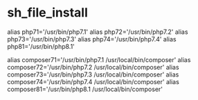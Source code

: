 # sh_file_install

alias php71='/usr/bin/php7.1'
alias php72='/usr/bin/php7.2'
alias php73='/usr/bin/php7.3'
alias php74='/usr/bin/php7.4'
alias php81='/usr/bin/php8.1'


alias composer71='/usr/bin/php7.1 /usr/local/bin/composer'
alias composer72='/usr/bin/php7.2 /usr/local/bin/composer'
alias composer73='/usr/bin/php7.3 /usr/local/bin/composer'
alias composer74='/usr/bin/php7.4 /usr/local/bin/composer'
alias composer81='/usr/bin/php8.1 /usr/local/bin/composer'

